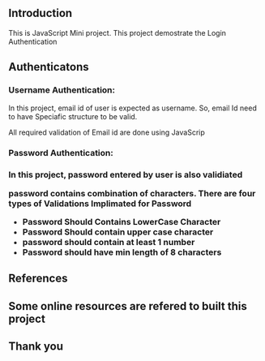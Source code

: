 <h2>Introduction</h2>
<p>This is JavaScript Mini project. This project demostrate the Login Authentication</p>

<h2>Authenticatons</h2>
<h3>Username Authentication:</h3>
<p>In this project, email id of user is expected as username. So, email Id need to have Speciafic structure to be valid.</p>
<p>All required validation of Email id are done using JavaScrip</p>

<h3>Password Authentication: <h3>
<p>In this project, password entered by user is also validiated </p>
<p>password contains combination of characters. There are four types of Validations Implimated for Password</p>
<ul>
<li>Password Should Contains LowerCase Character</li>
<li>Password Should contain upper case character</li>
<li>password should contain at least 1 number </li>
<li>Password should have min length of 8 characters</li>
</ul>

<h2>References<h2>
<p>Some online resources are refered to built this project </p>


<h2>Thank you</h2>